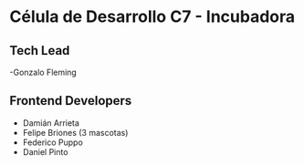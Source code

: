 # Célula de Desarrollo C7 - Incubadora

## Tech Lead
-Gonzalo Fleming

## Frontend Developers
- Damián Arrieta
- Felipe Briones (3 mascotas)
- Federico Puppo
- Daniel Pinto 
